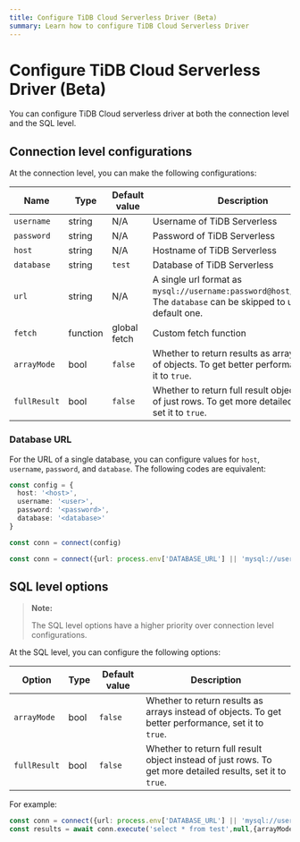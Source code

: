 ```yaml
---
title: Configure TiDB Cloud Serverless Driver (Beta)
summary: Learn how to configure TiDB Cloud Serverless Driver
---
```


# Configure TiDB Cloud Serverless Driver (Beta)

You can configure TiDB Cloud serverless driver at both the connection level and the SQL level.

## Connection level configurations

At the connection level, you can make the following configurations:

| Name       | Type       | Default value     | Description                                                                                                    |
|------------|------------|--------------|-------------------------------------------------------------------------------------------------------------------------|
| `username`   | string     | N/A          | Username of TiDB Serverless                                                                                             |
| `password`   | string     | N/A            | Password of TiDB Serverless                                                                                             |
| `host`       | string     | N/A           | Hostname of TiDB Serverless                                                                                                 |
| `database`   | string     | `test`         | Database of TiDB Serverless                                                                                             |
| `url`        | string     | N/A            | A single url format as `mysql://username:password@host/database`. The `database` can be skipped to use the default one. |
| `fetch`      | function   | global fetch | Custom fetch function                                                                                                   |
| `arrayMode`  | bool       | `false`        | Whether to return results as arrays instead of objects. To get better performance, set it to `true`.                   |
| `fullResult` | bool       | `false`        | Whether to return full result object instead of just rows. To get more detailed results, set it to `true`.                        |

### Database URL

For the URL of a single database, you can configure values for `host`, `username`, `password`, and `database`. The following codes are equivalent:

```ts
const config = {
  host: '<host>',
  username: '<user>',
  password: '<password>',
  database: '<database>'
}

const conn = connect(config)
```

```ts
const conn = connect({url: process.env['DATABASE_URL'] || 'mysql://username:password@host/database'})
```

## SQL level options

> **Note:**
>
> The SQL level options have a higher priority over connection level configurations.

At the SQL level, you can configure the following options:

| Option     | Type | Default value | Description                                                                                         |
|------------|------|---------|-----------------------------------------------------------------------------------------------------|
| `arrayMode`  | bool | `false`   | Whether to return results as arrays instead of objects. To get better performance, set it to `true`.  |
| `fullResult` | bool | `false`   | Whether to return full result object instead of just rows. To get more detailed results, set it to `true`.                                         |

For example:

```ts
const conn = connect({url: process.env['DATABASE_URL'] || 'mysql://username:password@host/database'})
const results = await conn.execute('select * from test',null,{arrayMode:true,fullResult:true})
```
